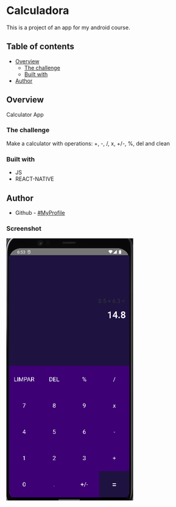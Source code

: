 # Calculadora

This is a project of an app for my android course.
 
## Table of contents

- [Overview](#overview)
  - [The challenge](#the-challenge)
  - [Built with](#built-with)
- [Author](#author)

## Overview
Calculator App
### The challenge

Make a calculator with operations: +, -, /, x, +/-, %, del and clean

### Built with

- JS
- REACT-NATIVE

## Author

- Github - [#MyProfile](https://github.com/AlanDavid-007/Calculadora/)

### Screenshot 
![First Slide](./src/img/app.png) 

 
